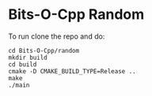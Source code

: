 # Bits-O-Cpp Random

To run clone the repo and do:

```console
cd Bits-O-Cpp/random
mkdir build
cd build
cmake -D CMAKE_BUILD_TYPE=Release ..
make
./main
```
